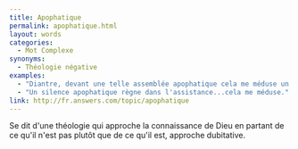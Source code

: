 ```yaml
---
title: Apophatique
permalink: apophatique.html
layout: words
categories:
  - Mot Complexe
synonyms:
  - Théologie négative
examples:
  - "Diantre, devant une telle assemblée apophatique cela me méduse un brin."
  - "Un silence apophatique règne dans l'assistance...cela me méduse."
link: http://fr.answers.com/topic/apophatique
---
```


Se dit d'une théologie qui approche la connaissance de Dieu en partant de ce qu'il n'est pas plutôt que de ce qu'il est, approche dubitative.
